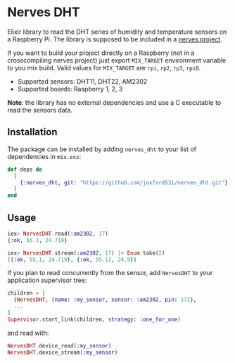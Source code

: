 # Nerves DHT

Elixir library to read the DHT series of humidity and temperature sensors on a Raspberry Pi.
The library is supposed to be included in a [nerves project](http://nerves-project.org/).

If you want to build your project directly on a Raspberry (not in a crosscompiling nerves project)
just export `MIX_TARGET` environment variable to you mix build.
Valid values for `MIX_TARGET` are `rpi`, `rp2`, `rp3`, `rpi0`.

* Supported sensors: DHT11, DHT22, AM2302
* Supported boards: Raspberry 1, 2, 3

**Note**: the library has no external dependencies and use a C executable to read the sensors data.

## Installation

The package can be installed by adding `nerves_dht` to your list of dependencies in `mix.exs`:

```elixir
def deps do
  [
    {:nerves_dht, git: "https://github.com/joxford531/nerves_dht.git"}
  ]
end
```

## Usage

```elixir
iex> NervesDHT.read(:am2302, 17)
{:ok, 55.1, 24.719}

iex> NervesDHT.stream(:am2302, 17) |> Enum.take(2)
[{:ok, 55.1, 24.719}, {:ok, 55.12, 24.9}]
```

If you plan to read concurrently from the sensor, add `NervesDHT` to your application supervisor tree:

```elixir
children = [
  {NervesDHT, [name: :my_sensor, sensor: :am2302, pin: 17]},
  ...
]
Supervisor.start_link(children, strategy: :one_for_one)
```

and read with:

```elixir
NervesDHT.device_read(:my_sensor)
NervesDHT.device_stream(:my_sensor)
```
